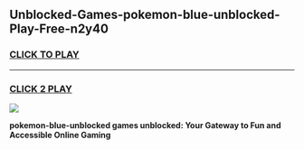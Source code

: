 
## Unblocked-Games-pokemon-blue-unblocked-Play-Free-n2y40
<h3>
<a href="https://premium76.site?title=pokemon-blue-unblocked&ref=23A">CLICK TO PLAY</a></h3>
<hr>

<h3>
<a href="https://premium76.site?title=pokemon-blue-unblocked&ref=23A">CLICK 2 PLAY</a>
  
</h3>

<a href="https://premium76.site?title=pokemon-blue-unblocked&ref=23A"><img src="https://clearcache.store/games.png"></a>


**pokemon-blue-unblocked games unblocked: Your Gateway to Fun and Accessible Online Gaming**
